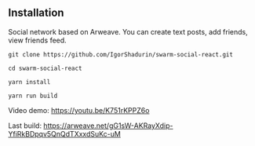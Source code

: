 ## Installation

Social network based on Arweave. You can create text posts, add friends, view friends feed.

`git clone https://github.com/IgorShadurin/swarm-social-react.git`

`cd swarm-social-react`

`yarn install`

`yarn run build`

Video demo: https://youtu.be/K751rKPPZ6o

Last build: https://arweave.net/gG1sW-AKRayXdip-YfiRkBDpqv5QnQdTXxxdSuKc-uM
